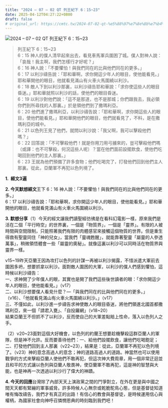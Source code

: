 ```yaml
---
title: "2024 – 07 – 02 QT 列王紀下 6：15~23"
date: 2025-04-12T04:27:22+0800
draft: false
# original_url: https://cmtc.tw/2024-07-02-qt-%e5%88%97%e7%8e%8b%e7%b4%80%e4%b8%8b-6%ef%bc%9a1523
---
```


![2024 – 07 – 02 QT 列王紀下 6：15\~23](/images/qt.jpg  "2024 – 07 – 02 QT 列王紀下 6：15\~23")

> 列王紀下 6：15\~23  
> 6：15 神人的僕人清早起來出去，看見車馬軍兵圍困了城。僕人對神人說：「哀哉！我主啊，我們怎樣行才好呢？」  
> 6：16 神人說：「不要懼怕！與我們同在的比與他們同在的更多。」  
> 6：17 以利沙禱告說：「耶和華啊，求你開這少年人的眼目，使他能看見。」耶和華開他的眼目，他就看見滿山有火車火馬圍繞以利沙。  
> 6：18 敵人下到以利沙那裏，以利沙禱告耶和華說：「求你使這些人的眼目昏迷。」耶和華就照以利沙的話，使他們的眼目昏迷。  
> 6：19 以利沙對他們說：「這不是那道，也不是那城；你們跟我去，我必領你們到所尋找的人那裏。」於是領他們到了撒瑪利亞。  
> 6：20 他們進了撒瑪利亞，以利沙禱告說：「耶和華啊，求你開這些人的眼目，使他們能看見。」耶和華開他們的眼目，他們就看見了，不料，是在撒瑪利亞的城中。  
> 6：21 以色列王見了他們，就問以利沙說：「我父啊，我可以擊殺他們嗎？」  
> 6：22 回答說：「不可擊殺他們！就是你用刀用弓擄來的，豈可擊殺他們嗎（或譯：也不可擊殺，何況這些人呢）？當在他們面前設擺飲食，使他們吃喝回到他們的主人那裏。」  
> 6：23 王就為他們預備了許多食物；他們吃喝完了，打發他們回到他們主人那裏。從此，亞蘭軍不再犯以色列境了。

**1.  經文3遍**

**2. 今天默想經文**王下 6：16 神人說：「不要懼怕！與我們同在的比與他們同在的更多。」  
6：17 以利沙禱告說：「耶和華啊，求你開這少年人的眼目，使他能看見。」耶和華開他的眼目，他就看見滿山有火車火馬圍繞以利沙。

**3. 默想分享**（1）今天的經文讓我們讀聖經彷彿是在看科幻電影一樣，原來我們是活在二個「平行時空」的世界裏，一個是「物質界」，一個是「靈界」。有限的人被時間與空間限制，只能照著我們有限的肉體感官來接觸這個物質的世界。但是重生得救有聖靈同住「神的兒女」，當我們「靈魂甦醒」，就能靠著聖靈「屬靈的人參透萬事」，稍微領悟體會一些「屬靈的奧秘」。就像這裏以利沙可以同時活在物質界與靈界一樣。

v15\~19昨天亞蘭王因為攻打以色列的計謀一再被以利沙揭露，不惜派遣大軍前去圍困多坍，想要抓拿以利沙。面對敵人圍困的大軍，以利沙的僕人們感到懼怕，這時候以利沙禱告：  
一、求神開了少年僕人的眼，其實也是開了我們這些後世讀者的眼：「求你開這少年人的眼目，使他能看見。」（v17）  
二、以利沙想要僕人看見什麼？—「與我們同在的比與他們同在的更多。」（v16）、「他就看見滿山有火車火馬圍繞以利沙。」（v17）  
三、不僅如此，以利沙進一步禱告求神使敵人的眼目昏迷，將他們領進北國首都撒瑪利亞，來一個「請君入甕」、「自投羅網」（v18\~20）  
結果亞蘭王不但抓不了以利沙，反而使自己的大軍差點賠上性命，落入以色列人之手。

（2）v20\~23面對這個大好機會，以色列的約蘭王想要趁機擊殺這群亞蘭人的軍隊，但是神不允許。反而要善待他們：一、給他們設擺飲食，讓他們吃喝飽足；二、打發他們回到主人那裏（v22\~23），結果是：從此，亞蘭軍不再犯以色列境了。（v23）神的意念高過人的意念；神的道路高過人的道路。神當然也可以使用戰爭的方式來擊殺亞蘭人使他們不敢再犯，但這次神大費周章，用一個非常迂迴並且和平的方式讓以色列與亞蘭人敬畏神，使亞蘭軍不敢再犯，這是神的智慧與大能，也是神再一次透過以利沙行了偉大的神蹟。

**4. 今天的回應**台灣除了內部天天上演政黨之間的鬥爭對立，在外在更是與中國之間天天都有緊繃的軍事威脅。許多時候人心無奈或乾脆鴕鳥心態，但是基督徒知道唯有悔改禱告，我們才有真正的出路！有信心的教會與基督徒，是時候運用信心與權柄，為國家社會向神呼召憐憫恩典的時刻臨到我們吧！